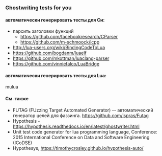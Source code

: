 ### Ghostwriting tests for you

#### автоматически генерировать тесты для Си:

- парсить заголовки функций
  - https://github.com/facebookresearch/CParser
  - https://github.com/m-schmoock/lcpp
- http://lua-users.org/wiki/BindingCodeToLua
- https://github.com/bogdanm/luaelf
- https://github.com/mkottman/luaclang-parser
- https://github.com/vinniefalco/LuaBridge

#### автоматически генерировать тесты для Lua:

mulua

#### См. также

- FUTAG (FUzzing Target Automated Generator) -- автоматический генератор целей
  для фаззинга. https://github.com/ispras/Futag
- Hypothesis - https://hypothesis.readthedocs.io/en/latest/ghostwriter.html
- Unit test code generator for lua programming language,
  Conference: 2015 International Conference on Data and Software Engineering (ICoDSE)
- Hypothesys, https://timothycrosley.github.io/hypothesis-auto/
